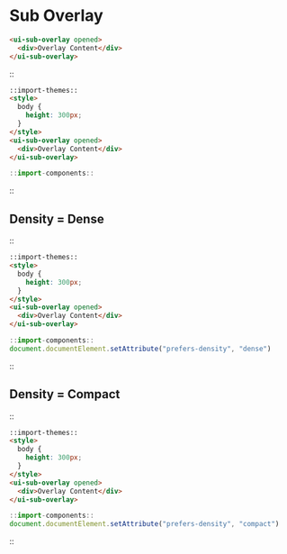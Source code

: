 <!--
type: page
title: Sub Overlay
location: ./components/sub-overlay
layout: default
-->

# Sub Overlay

```html
<ui-sub-overlay opened>
  <div>Overlay Content</div>
</ui-sub-overlay>
```

::
```html
::import-themes::
<style>
  body {
    height: 300px;
  }
</style>
<ui-sub-overlay opened>
  <div>Overlay Content</div>
</ui-sub-overlay>
```
```js
::import-components::
```
::


## Density = Dense
::
```html
::import-themes::
<style>
  body {
    height: 300px;
  }
</style>
<ui-sub-overlay opened>
  <div>Overlay Content</div>
</ui-sub-overlay>
```
```js
::import-components::
document.documentElement.setAttribute("prefers-density", "dense")
```
::

## Density = Compact
::
```html
::import-themes::
<style>
  body {
    height: 300px;
  }
</style>
<ui-sub-overlay opened>
  <div>Overlay Content</div>
</ui-sub-overlay>
```
```js
::import-components::
document.documentElement.setAttribute("prefers-density", "compact")
```
::